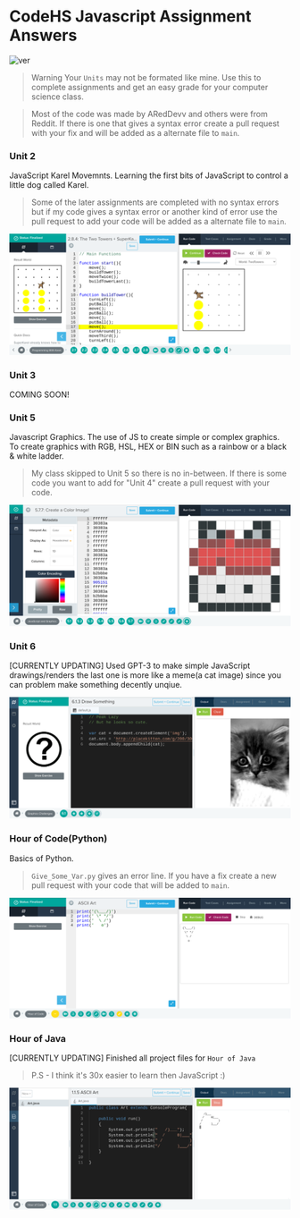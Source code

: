 # CodeHS Javascript Assignment Answers
![ver](https://img.shields.io/badge/version-2.2.1-bright=green?style=flat-square)

> Warning Your `Units` may not be formated like mine. Use this to complete assignments and get an easy grade for your computer science class.

> Most of the code was made by ARedDevv and others were from Reddit. If there is one that gives a syntax error create a pull request with your fix and will be added as a alternate file to `main`.

### Unit 2

JavaScript Karel Movemnts. Learning the first bits of JavaScript to control a little dog called Karel.
> Some of the later assignments are completed with no syntax errors but if my code gives a syntax error or another kind of error use the pull request to add your code will be added as a alternate file to `main`.

![Example U2](https://github.com/ARedDevv/CodeHS-Assignment-Answers/blob/main/images/Screenshot%202023-02-10%209.53.17%20AM.png?raw=true)

### Unit 3

COMING SOON!

### Unit 5

Javascript Graphics. The use of JS to create simple or complex graphics. To create graphics with RGB, HSL, HEX or BIN such as a rainbow or a black & white ladder. 
> My class skipped to Unit 5 so there is no in-between. If there is some code you want to add for "Unit 4" create a pull request with your code.

![Example U5](https://github.com/ARedDevv/CodeHS-Assignment-Answers/blob/main/images/Screenshot%202023-02-10%209.57.14%20AM.png?raw=true)

### Unit 6

[CURRENTLY UPDATING] Used GPT-3 to make simple JavaScript drawings/renders the last one is more like a meme(a cat image) since you can problem make something decently unqiue.

![Example U6](https://github.com/ARedDevv/CodeHS-Assignment-Answers/blob/main/images/Screenshot%202023-02-10%2010.03.26%20AM.png?raw=true)


### Hour of Code(Python)

Basics of Python.
> `Give_Some_Var.py` gives an error line. If you have a fix create a new pull request with your code that will be added to `main`.

![Example HoC](https://github.com/ARedDevv/CodeHS-Assignment-Answers/blob/main/images/Screenshot%202023-02-10%2010.12.43%20AM.png?raw=true)

### Hour of Java

[CURRENTLY UPDATING] Finished all project files for `Hour of Java`
> P.S - I think it's 30x easier to learn then JavaScript :)

![Example of HoJ](https://github.com/ARedDevv/CodeHS-Assignment-Answers/blob/main/images/Screenshot%202023-02-10%2010.09.29%20AM.png?raw=true)
